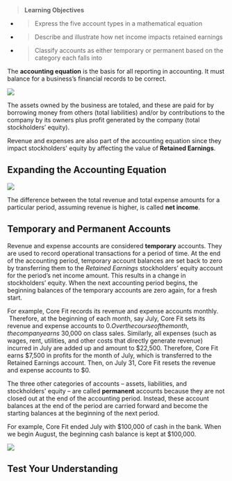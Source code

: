 > **Learning Objectives**

  - > Express the five account types in a mathematical equation

  - > Describe and illustrate how net income impacts retained earnings

  - > Classify accounts as either temporary or permanent based on the category each falls into

The **accounting equation** is the basis for all reporting in accounting. It must balance for a business’s financial records to be correct.

![](./Chapter_1_Introduction_to_business_and_accounting_concepts/media/03_AccountingEquation/image1.png)

The assets owned by the business are totaled, and these are paid for by borrowing money from others (total liabilities) and/or by contributions to the company by its owners plus profit generated by the company (total stockholders’ equity).

Revenue and expenses are also part of the accounting equation since they impact stockholders' equity by affecting the value of **Retained Earnings**.

## Expanding the Accounting Equation

![](./Chapter_1_Introduction_to_business_and_accounting_concepts/media/03_AccountingEquation/image2.png)

The difference between the total revenue and total expense amounts for a particular period, assuming revenue is higher, is called **net income**.

## Temporary and Permanent Accounts

Revenue and expense accounts are considered **temporary** accounts. They are used to record operational transactions for a period of time. At the end of the accounting period, temporary account balances are set back to zero by transferring them to the *Retained Earnings* stockholders’ equity account for the period’s net income amount. This results in a change in stockholders’ equity. When the next accounting period begins, the beginning balances of the temporary accounts are zero again, for a fresh start.

For example, Core Fit records its revenue and expense accounts monthly.  Therefore, at the beginning of each month, say July, Core Fit sets its revenue and expense accounts to $0.  Over the course of the month, the company earns ~$30,000 on class sales. Similarly, all expenses (such as wages, rent, utilities, and other costs that directly generate revenue) incurred in July are added up and amount to $22,500. Therefore, Core Fit earns $7,500 in profits for the month of July, which is transferred to the Retained Earnings account. Then, on July 31, Core Fit resets the revenue and expense accounts to $0.  

The three other categories of accounts – assets, liabilities, and stockholders' equity – are called **permanent** accounts because they are not closed out at the end of the accounting period. Instead, these account balances at the end of the period are carried forward and become the starting balances at the beginning of the next period.

For example, Core Fit ended July with $100,000 of cash in the bank. When we begin August, the beginning cash balance is kept at $100,000.

![](./Chapter_1_Introduction_to_business_and_accounting_concepts/media/03_AccountingEquation/image3.png)

## Test Your Understanding 

